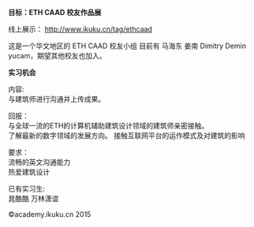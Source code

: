 **目标：ETH CAAD 校友作品展**

线上展示：  http://www.ikuku.cn/tag/ethcaad


这是一个华文地区的 ETH CAAD 校友小组
目前有 马海东 姜南 Dimitry Demin yucam，期望其他校友也加入。



**实习机会**  

内容:  
与建筑师进行沟通并上传成果。  

回报：  
与全球一流的ETH的计算机辅助建筑设计领域的建筑师亲密接触。   
了解最新的数字领域的发展方向。 
接触互联网平台的运作模式及对建筑的影响   

要求：  
流畅的英文沟通能力  
热爱建筑设计  

已有实习生:  
晁酷酷   万林潇谊


&copy;academy.ikuku.cn 2015